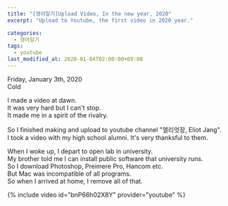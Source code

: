 ```yaml
---
title: "[영어일기]Upload Video, In the new year, 2020"
excerpt: "Upload to Youtube, the first video in 2020 year."

categories:
  - 영어일기
tags:
  - youtube
last_modified_at: 2020-01-04T02:00:00+09:00
---
```

Friday, January 3th, 2020  
Cold

I made a video at dawn.  
It was very hard but I can't stop.  
It made me in a spirit of the rivalry.  

So I finished making and upload to youtube channel "엘리엇장, Eliot Jang".  
I took a video with my high school alumni. It's very thanksful to them.  

When I woke up, I depart to open lab in university.  
My brother told me I can install public software that university runs.  
So I download Photoshop, Preimere  Pro, Hancom etc.  
But Mac was incompatible of all programs.  
So when I arrived at home, I remove all of that.  

{% include video id="bnP66h02X8Y" provider="youtube" %}
